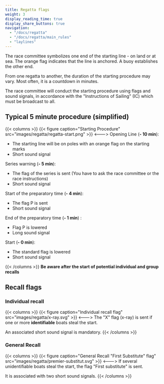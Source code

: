 ```yaml
---
title: Regatta flags
weight: 3
display_reading_time: true
display_share_buttons: true
navigation:
  - "/docs/regatta"
  - "/docs/regatta/main_rules"
  - "laylines"
---
```

The race committee symbolizes one end of the starting line - on land or at sea. The orange flag indicates that the line is anchored. A buoy establishes the other end.

From one regatta to another, the duration of the starting procedure may vary. Most often, it is a countdown in minutes.

The race committee will conduct the starting procedure using flags and sound signals, in accordance with the "Instructions of Sailing" (IC) which must be broadcast to all.

## Typical 5 minute procedure (simplified)

{{< columns >}}
{{< figure caption="Starting Procedure" src="images/regatta/regatta-start.png" >}}
<--->
Opening Line (**- 10 min**):

- The starting line will be on poles with an orange flag on the starting marks
- Short sound signal

Series warning (**- 5 min**):

- The flag of the series is sent (You have to ask the race committee or the race instructions)
- Short sound signal

Start of the preparatory time (**- 4 min**):

- The flag P is sent
- Short sound signal

End of the preparatory time (**- 1 min**) :

- Flag P is lowered
- Long sound signal

Start (**- 0 min**):

- The standard flag is lowered
- Short sound signal

{{< /columns >}}
**Be aware after the start of potential individual and group recalls**

## Recall flags

### Individual recall
{{< columns >}}
{{< figure caption="Individual recall flag" src="images/regatta/x-ray.svg" >}}
<--->
The "X" flag (x-ray) is sent if one or more **identifiable** boats steal the start.

An associated short sound signal is mandatory.
{{< /columns >}}

### General Recall
{{< columns >}}
{{< figure caption="General Recall \"First Substitute\" flag" src="images/regatta/premier-substitut.svg" >}}
<--->
If several unidentifiable boats steal the start, the flag "First substitute" is sent.

It is associated with two short sound signals.
{{< /columns >}}